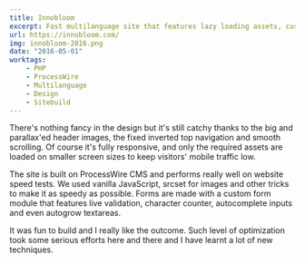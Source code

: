 ```yaml
---
title: Innobloom
excerpt: Fast multilanguage site that features lazy loading assets, custom forms and a little bit of parallax.
url: https://innobloom.com/
img: innobloom-2016.png
date: "2016-05-01"
worktags:
    - PHP
    - ProcessWire
    - Multilanguage
    - Design
    - Sitebuild
---
```


There's nothing fancy in the design but it's still catchy thanks to the big and parallax'ed header images, the fixed inverted top navigation and smooth scrolling. Of course it's fully responsive, and only the required assets are loaded on smaller screen sizes to keep visitors' mobile traffic low.

The site is built on ProcessWire CMS and performs really well on website speed tests. We used vanilla JavaScript, srcset for images and other tricks to make it as speedy as possible. Forms are made with a custom form module that features live validation, character counter, autocomplete inputs and even autogrow textareas.

It was fun to build and I really like the outcome. Such level of optimization took some serious efforts here and there and I have learnt a lot of new techniques.
